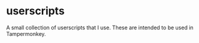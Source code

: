 # userscripts

A small collection of userscripts that I use. These are intended to be used in Tampermonkey.
